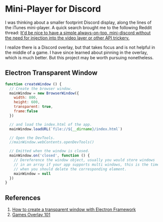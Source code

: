 # Mini-Player for Discord

I was thinking about a smaller footprint Discord display, along the lines of the iTunes mini-player. A quick search brought me to the following Reddit thread: [It'd be nice to have a simple always-on-top, mini-discord without the need for injection into the video layer or other API trickery.](https://www.reddit.com/r/discordapp/comments/7pzbe6/itd_be_nice_to_have_a_simple_alwaysontop/)

I realize there is a Discord overlay, but that takes focus and is not helpful in the middle of a game. I have since learned about pinning in the overlay, which is much better. But this project may be worth pursuing nonetheless.

## Electron Transparent Window

```javascript
function createWindow () {
  // Create the browser window.
  mainWindow = new BrowserWindow({
    width: 800,
    height: 600, 
    transparent: true,
    frame:false
  })

  // and load the index.html of the app.
  mainWindow.loadURL(`file://${__dirname}/index.html`)

  // Open the DevTools.
  //mainWindow.webContents.openDevTools()

  // Emitted when the window is closed.
  mainWindow.on('closed', function () {
    // Dereference the window object, usually you would store windows
    // in an array if your app supports multi windows, this is the time
    // when you should delete the corresponding element.
    mainWindow = null
  })
}
```

## References

1. [How to create a transparent window with Electron Framework](https://ourcodeworld.com/articles/read/315/how-to-create-a-transparent-window-with-electron-framework)
1. [Games Overlay 101](https://support.discordapp.com/hc/en-us/articles/217659737-Games-Overlay-101)
